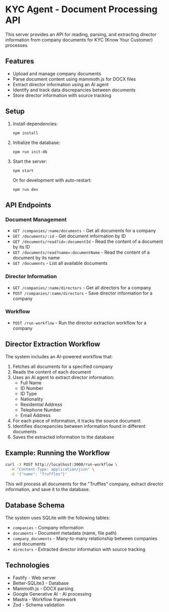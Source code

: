 # KYC Agent - Document Processing API

This server provides an API for reading, parsing, and extracting director information from company documents for KYC (Know Your Customer) processes.

## Features

- Upload and manage company documents
- Parse document content using mammoth.js for DOCX files
- Extract director information using an AI agent
- Identify and track data discrepancies between documents
- Store director information with source tracking

## Setup

1. Install dependencies:
   ```
   npm install
   ```

2. Initialize the database:
   ```
   npm run init-db
   ```

3. Start the server:
   ```
   npm start
   ```

   Or for development with auto-restart:
   ```
   npm run dev
   ```

## API Endpoints

### Document Management

- `GET /companies/:name/documents` - Get all documents for a company
- `GET /documents/:id` - Get document information by ID
- `GET /documents/read?id=:documentId` - Read the content of a document by its ID
- `GET /documents/read?name=:documentName` - Read the content of a document by its name
- `GET /documents` - List all available documents

### Director Information

- `GET /companies/:name/directors` - Get all directors for a company
- `POST /companies/:name/directors` - Save director information for a company

### Workflow

- `POST /run-workflow` - Run the director extraction workflow for a company

## Director Extraction Workflow

The system includes an AI-powered workflow that:

1. Fetches all documents for a specified company
2. Reads the content of each document
3. Uses an AI agent to extract director information:
   - Full Name
   - ID Number
   - ID Type
   - Nationality
   - Residential Address
   - Telephone Number
   - Email Address
4. For each piece of information, it tracks the source document
5. Identifies discrepancies between information found in different documents
6. Saves the extracted information to the database

## Example: Running the Workflow

```bash
curl -X POST http://localhost:3000/run-workflow \
  -H "Content-Type: application/json" \
  -d '{"name": "Truffles"}'
```

This will process all documents for the "Truffles" company, extract director information, and save it to the database.

## Database Schema

The system uses SQLite with the following tables:

- `companies` - Company information
- `documents` - Document metadata (name, file path)
- `company_documents` - Many-to-many relationship between companies and documents
- `directors` - Extracted director information with source tracking

## Technologies

- Fastify - Web server
- Better-SQLite3 - Database
- Mammoth.js - DOCX parsing
- Google Generative AI - AI processing
- Mastra - Workflow framework
- Zod - Schema validation 